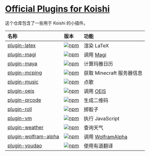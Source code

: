 # [Official Plugins for Koishi](https://koishi.js.org/plugins/)

这个仓库包含了一些用于 Koishi 的小插件。

| 名称 | 版本 | 功能 |
|:--|:--|:--|
| [plugin-latex](https://github.com/koishijs/plugins/tree/master/plugin-latex) | [![npm](https://img.shields.io/npm/v/koishi-plugin-latex?style=flat-square)](https://www.npmjs.com/package/koishi-plugin-latex) | 渲染 LaTeX |
| [plugin-magi](https://github.com/koishijs/plugins/tree/master/plugin-magi) | [![npm](https://img.shields.io/npm/v/koishi-plugin-magi?style=flat-square)](https://www.npmjs.com/package/koishi-plugin-magi) | 调用 [Magi](https://magi.com/) |
| [plugin-maya](https://github.com/koishijs/plugins/tree/master/plugin-maya) | [![npm](https://img.shields.io/npm/v/koishi-plugin-maya?style=flat-square)](https://www.npmjs.com/package/koishi-plugin-maya) | 计算玛雅日历 |
| [plugin-mcping](https://github.com/koishijs/plugins/tree/master/plugin-mcping) | [![npm](https://img.shields.io/npm/v/koishi-plugin-mcping?style=flat-square)](https://www.npmjs.com/package/koishi-plugin-mcping) | 获取 Minecraft 服务器信息 |
| [plugin-music](https://github.com/koishijs/plugins/tree/master/plugin-music) | [![npm](https://img.shields.io/npm/v/koishi-plugin-music?style=flat-square)](https://www.npmjs.com/package/koishi-plugin-music) | 点歌 |
| [plugin-oeis](https://github.com/koishijs/plugins/tree/master/plugin-oeis) | [![npm](https://img.shields.io/npm/v/koishi-plugin-oeis?style=flat-square)](https://www.npmjs.com/package/koishi-plugin-oeis) | 调用 [OEIS](https://oeis.org/) |
| [plugin-qrcode](https://github.com/koishijs/plugins/tree/master/plugin-qrcode) | [![npm](https://img.shields.io/npm/v/koishi-plugin-qrcode?style=flat-square)](https://www.npmjs.com/package/koishi-plugin-qrcode) | 生成二维码 |
| [plugin-roll](https://github.com/koishijs/plugins/tree/master/plugin-roll) | [![npm](https://img.shields.io/npm/v/koishi-plugin-roll?style=flat-square)](https://www.npmjs.com/package/koishi-plugin-roll) | 掷骰子 |
| [plugin-vm](https://github.com/koishijs/plugins/tree/master/plugin-vm) | [![npm](https://img.shields.io/npm/v/koishi-plugin-vm?style=flat-square)](https://www.npmjs.com/package/koishi-plugin-vm) | 执行 JavaScript |
| [plugin-weather](https://github.com/koishijs/plugins/tree/master/plugin-weather) | [![npm](https://img.shields.io/npm/v/koishi-plugin-weather?style=flat-square)](https://www.npmjs.com/package/koishi-plugin-weather) | 查询天气 |
| [plugin-wolfram-alpha](https://github.com/koishijs/plugins/tree/master/plugin-wolfram-alpha) | [![npm](https://img.shields.io/npm/v/koishi-plugin-wolfram-alpha?style=flat-square)](https://www.npmjs.com/package/koishi-plugin-wolfram-alpha) | 调用 [WolframAlpha](https://www.wolframalpha.com/) |
| [plugin-youdao](https://github.com/koishijs/plugins/tree/master/plugin-youdao) | [![npm](https://img.shields.io/npm/v/koishi-plugin-youdao?style=flat-square)](https://www.npmjs.com/package/koishi-plugin-youdao) | 使用有道翻译 |
